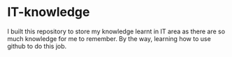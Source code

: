 # IT-knowledge
I built this repository to store my knowledge learnt in IT area
as there are so much knowledge for me to remember.
By the way, learning how to use github to do this job.
